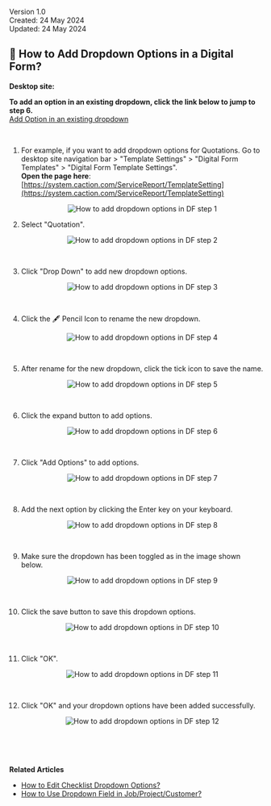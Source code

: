 Version 1.0<br>
Created: 24 May 2024<br>
Updated: 24 May 2024<br>
## 🔽 How to Add Dropdown Options in a Digital Form?

**Desktop site:**<br>
 
**To add an option in an existing dropdown, click the link below to jump to step 6.**<br>
[Add Option in an existing dropdown](#section1)<br>

<br>

1. For example, if you want to add dropdown options for Quotations. Go to desktop site navigation bar > "Template Settings" > "Digital Form Templates" > "Digital Form Template Settings".<br>
   **Open the page here**: [https://system.caction.com/ServiceReport/TemplateSetting](https://system.caction.com/ServiceReport/TemplateSetting)<br>

   <p align="center">
     <img src="img/How_to_add_dropdown_options_in_DF_step_1.png" alt="How to add dropdown options in DF step 1">
   </p>

2. Select "Quotation".<br>

   <p align="center">
      <img src="img/How_to_add_dropdown_options_in_DF_step_2.png" alt="How to add dropdown options in DF step 2">
   </p><br>

3. Click "Drop Down" to add new dropdown options.<br>

   <p align="center">
     <img src="img/How_to_add_dropdown_options_in_DF_step_3.png" alt="How to add dropdown options in DF step 3">
   </p><br>
   
4. Click the 🖋️ Pencil Icon to rename the new dropdown.<br>

   <p align="center">
     <img src="img/How_to_add_dropdown_options_in_DF_step_4.png" alt="How to add dropdown options in DF step 4">
   </p><br>
  
5. After rename for the new dropdown, click the tick icon to save the name.<br>

   <p align="center">
      <img src="img/How_to_add_dropdown_options_in_DF_step_5.png" alt="How to add dropdown options in DF step 5">
   </p><br>

   <a id="section1"></a>
  
6. Click the expand button to add options.<br>

     <p align="center">
       <img src="img/How_to_add_dropdown_options_in_DF_step_6.png" alt="How to add dropdown options in DF step 6">
     </p><br>
  
7. Click "Add Options" to add options.<br>

   <p align="center">
     <img src="img/How_to_add_dropdown_options_in_DF_step_7.png" alt="How to add dropdown options in DF step 7">
   </p><br>
  
8. Add the next option by clicking the Enter key on your keyboard.<br>

   <p align="center">
     <img src="img/How_to_add_dropdown_options_in_DF_step_8.png" alt="How to add dropdown options in DF step 8">
   </p><br>
  
9. Make sure the dropdown has been toggled as in the image shown below.<br>

   <p align="center">
     <img src="img/How_to_add_dropdown_options_in_DF_step_9.png" alt="How to add dropdown options in DF step 9">
   </p><br>

10. Click the save button to save this dropdown options.<br>

    <p align="center">
     <img src="img/How_to_add_dropdown_options_in_DF_step_10.png" alt="How to add dropdown options in DF step 10">
    </p><br>

11. Click "OK".<br>

    <p align="center">
     <img src="img/How_to_add_dropdown_options_in_DF_step_11.png" alt="How to add dropdown options in DF step 11">
    </p><br>

12. Click "OK" and your dropdown options have been added successfully.<br>

    <p align="center">
     <img src="img/How_to_add_dropdown_options_in_DF_step_12.png" alt="How to add dropdown options in DF step 12">
    </p>
    <br><br><br>

**Related Articles**<br>
- [How to Edit Checklist Dropdown Options?](Edit_Checklist_Dropdown_Options.md)
- [How to Use Dropdown Field in Job/Project/Customer?](How_to_Use_Dropdown_Field_in_Job_Project_Customer.md)

<!-- [Link Text](https://support.caction.com/Add_Dropdown_Options_in_Digital_Form.html) -->
